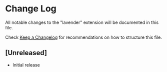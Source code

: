 # Change Log

All notable changes to the "lavender" extension will be documented in this file.

Check [Keep a Changelog](http://keepachangelog.com/) for recommendations on how to structure this file.

## [Unreleased]

- Initial release